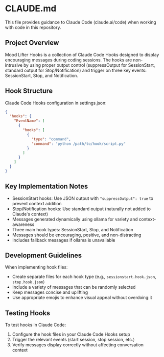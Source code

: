 # CLAUDE.md

This file provides guidance to Claude Code (claude.ai/code) when working with code in this repository.

## Project Overview

Mood Lifter Hooks is a collection of Claude Code Hooks designed to display encouraging messages during coding sessions. The hooks are non-intrusive by using proper output control (suppressOutput for SessionStart, standard output for Stop/Notification) and trigger on three key events: SessionStart, Stop, and Notification.

## Hook Structure

Claude Code Hooks configuration in settings.json:
```json
{
  "hooks": {
    "EventName": [
      {
        "hooks": [
          {
            "type": "command",
            "command": "python /path/to/hook/script.py"
          }
        ]
      }
    ]
  }
}
```

## Key Implementation Notes

- SessionStart hooks: Use JSON output with `"suppressOutput": true` to prevent context addition
- Stop/Notification hooks: Use standard output (naturally not added to Claude's context)
- Messages generated dynamically using ollama for variety and context-awareness
- Three main hook types: SessionStart, Stop, and Notification
- Messages should be encouraging, positive, and non-distracting
- Includes fallback messages if ollama is unavailable

## Development Guidelines

When implementing hook files:
- Create separate files for each hook type (e.g., `sessionstart.hook.json`, `stop.hook.json`)
- Include a variety of messages that can be randomly selected
- Keep messages concise and uplifting
- Use appropriate emojis to enhance visual appeal without overdoing it

## Testing Hooks

To test hooks in Claude Code:
1. Configure the hook files in your Claude Code Hooks setup
2. Trigger the relevant events (start session, stop session, etc.)
3. Verify messages display correctly without affecting conversation context